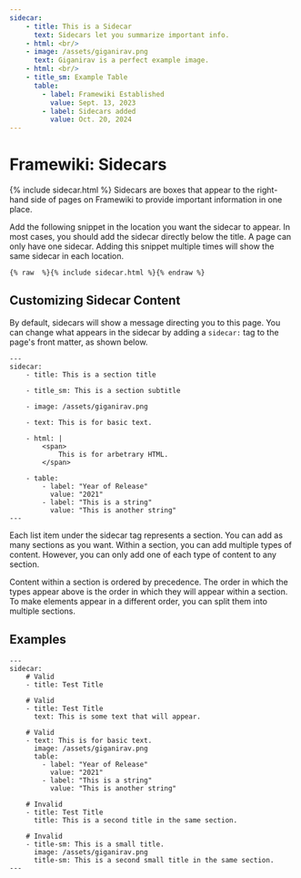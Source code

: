 ```yaml
---
sidecar:
    - title: This is a Sidecar
      text: Sidecars let you summarize important info.
    - html: <br/>
    - image: /assets/giganirav.png
      text: Giganirav is a perfect example image.
    - html: <br/>
    - title_sm: Example Table
      table:
        - label: Framewiki Established
          value: Sept. 13, 2023
        - label: Sidecars added
          value: Oct. 20, 2024
---
```

# Framewiki: Sidecars
{% include sidecar.html %}
Sidecars are boxes that appear to the right-hand side of pages on Framewiki to provide important information in one place.

Add the following snippet in the location you want the sidecar to appear. In most cases, you should add the sidecar directly below the title. A page can only have one sidecar. Adding this snippet multiple times will show the same sidecar in each location.
```
{% raw  %}{% include sidecar.html %}{% endraw %}
```

## Customizing Sidecar Content
By default, sidecars will show a message directing you to this page. You can change what appears in the sidecar by adding a `sidecar:` tag to the page's front matter, as shown below.
```
---
sidecar:
    - title: This is a section title

    - title_sm: This is a section subtitle

    - image: /assets/giganirav.png

    - text: This is for basic text.

    - html: |
        <span>
            This is for arbetrary HTML.
        </span>

    - table:
        - label: "Year of Release"
          value: "2021"
        - label: "This is a string"
          value: "This is another string"
---
```
Each list item under the sidecar tag represents a section. You can add as many sections as you want. Within a section, you can add multiple types of content. However, you can only add one of each type of content to any section.

Content within a section is ordered by precedence. The order in which the types appear above is the order in which they will appear within a section. To make elements appear in a different order, you can split them into multiple sections.

## Examples
```
---
sidecar:
    # Valid
    - title: Test Title

    # Valid
    - title: Test Title
      text: This is some text that will appear.

    # Valid
    - text: This is for basic text.
      image: /assets/giganirav.png
      table:
        - label: "Year of Release"
          value: "2021"
        - label: "This is a string"
          value: "This is another string"

    # Invalid
    - title: Test Title
      title: This is a second title in the same section.

    # Invalid
    - title-sm: This is a small title.
      image: /assets/giganirav.png
      title-sm: This is a second small title in the same section.
---
```